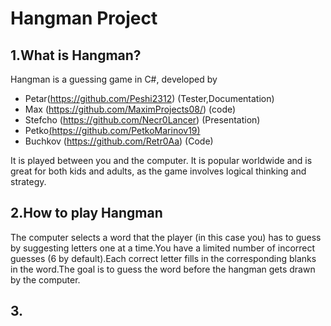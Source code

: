 # Hangman Project
## 1.What is Hangman?
Hangman is a guessing game in C#, developed by 
* Petar(https://github.com/Peshi2312) (Tester,Documentation)
* Max (https://github.com/MaximProjects08/) (code)
* Stefcho (https://github.com/Necr0Lancer) (Presentation)
* Petko[(https://github.com/PetkoMarinov19)](Leader)
* Buchkov (https://github.com/Retr0Aa) (Code) 

It is played between you and the computer. It is popular worldwide and is great for both kids and adults, as the game involves logical thinking and strategy.
## 2.How to play Hangman
The computer selects a word that the player (in this case you) has to guess by suggesting letters one at a time.You have a limited number of incorrect guesses (6 by default).Each correct letter fills in the corresponding blanks in the word.The goal is to guess the word before the hangman gets drawn by the computer.
## 3.


